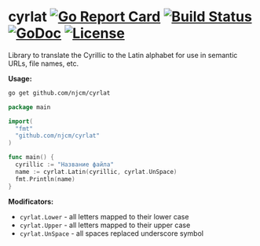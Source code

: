 # cyrlat [![Go Report Card](https://goreportcard.com/badge/github.com/njcm/cyrlat)](https://goreportcard.com/report/njcm/cyrlat) [![Build Status](https://travis-ci.org/njcm/cyrlat.svg?branch=master)](https://travis-ci.org/njcm/cyrlat) [![GoDoc](http://img.shields.io/badge/godoc-reference-blue.svg)](https://godoc.org/github.com/njcm/cyrlat) [![License](http://img.shields.io/badge/license-mit-blue.svg)](https://raw.githubusercontent.com/njcm/cyrlat/master/LICENSE) 

Library to translate the Cyrillic to the Latin alphabet for use in semantic URLs, file names, etc.

**Usage:**
```sh
go get github.com/njcm/cyrlat
```
```go
package main

import(
  "fmt"
  "github.com/njcm/cyrlat"
)

func main() {
  cyrillic := "Название файла"
  name := cyrlat.Latin(cyrillic, cyrlat.UnSpace)
  fmt.Println(name)
}
```
**Modificators:**
- `cyrlat.Lower` - all letters mapped to their lower case
- `cyrlat.Upper` - all letters mapped to their upper case
- `cyrlat.UnSpace` - all spaces replaced underscore symbol
